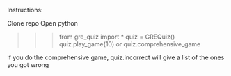 Instructions:

Clone repo
Open python
>>> from gre_quiz import *
>>> quiz = GREQuiz()
>>> quiz.play_game(10)
or quiz.comprehensive_game

if you do the comprehensive game, quiz.incorrect will give a list of the ones you got wrong
